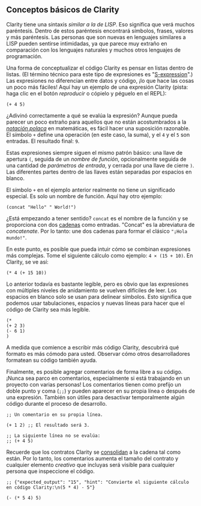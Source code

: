 ## Conceptos básicos de Clarity

Clarity tiene una sintaxis _similar a la de LISP_. Eso significa que verá muchos
paréntesis. Dentro de estos paréntesis encontrará símbolos, frases, valores y más paréntesis. Las personas que son nuevas en lenguajes similares a LISP pueden sentirse
intimidadas, ya que parece muy extraño en comparación con los lenguajes naturales y muchos otros lenguajes de programación.

Una forma de conceptualizar el código Clarity es pensar en listas dentro de listas. (El
término técnico para este tipo de expresiones es
"[S-expression](https://es.wikipedia.org/wiki/Expresi%C3%B3n_S)".) Las expresiones
no diferencian entre datos y código, ¡lo que hace las cosas un poco más fáciles! Aquí hay
un ejemplo de una expresión Clarity (pista: haga clic en el botón _reproducir_ o cópielo y péguelo en el REPL):

```Clarity
(+ 4 5)
```

¿Adivinó correctamente a qué se evalúa la expresión? Aunque pueda parecer un poco extraño para aquellos que no están acostumbrados a la
_[notación polaca](https://es.wikipedia.org/wiki/Notaci%C3%B3n_polaca)_ en matemáticas, es
fácil hacer una suposición razonable. El símbolo `+` define una operación (en
este caso, la suma), y el `4` y el `5` son entradas. El resultado final: `9`.

Estas expresiones siempre siguen el mismo patrón básico: una llave de apertura
`(`, seguida de un _nombre de función_, opcionalmente seguida de una cantidad de _parámetros de entrada_, y cerrada por una llave de cierre `)`. Las diferentes partes dentro de las llaves están separadas por espacios en blanco.

El símbolo `+` en el ejemplo anterior realmente no tiene un significado especial. Es solo un nombre de función. Aquí hay otro ejemplo:

```Clarity
(concat "Hello" " World!")
```

¿Está empezando a tener sentido? `concat` es el nombre de la función y se proporciona
con dos [cadenas](ch02-02-sequence-types.md#strings) como entradas. "Concat" es
la abreviatura de _concatenate_. Por lo tanto: une dos cadenas para formar el clásico
`"¡Hola mundo!"`.

En este punto, es posible que pueda intuir cómo se combinan expresiones más complejas. Tome el siguiente cálculo como ejemplo: `4 × (15 + 10)`. En Clarity,
se ve así:

```Clarity
(* 4 (+ 15 10))
```

Lo anterior todavía es bastante legible, pero es obvio que las expresiones con
múltiples niveles de anidamiento se vuelven difíciles de leer. Los espacios en blanco solo se usan para
delinear símbolos. Esto significa que podemos usar tabulaciones, espacios y nuevas líneas para hacer que el código de Clarity sea más legible.

```Clarity
(*
(+ 2 3)
(- 6 1)
)
```

A medida que comience a escribir más código Clarity, descubrirá qué formato es
más cómodo para usted. Observar cómo otros desarrolladores formatean su código también ayuda.

Finalmente, es posible agregar comentarios de forma libre a su código. ¡Nunca sea parco en comentarios, especialmente si está trabajando en un proyecto con varias
personas! Los comentarios tienen como prefijo un doble punto y coma (`;;`) y pueden aparecer en su propia línea o después de una expresión. También son útiles para desactivar temporalmente algún código durante el proceso de desarrollo.

```Clarity
;; Un comentario en su propia línea.

(+ 1 2) ;; El resultado será 3.

;; La siguiente línea no se evalúa:
;; (+ 4 5)
```

Recuerde que los contratos Clarity se [consolidan](https://es.wikipedia.org/wiki/Commit) a la cadena tal como están. Por lo tanto, los comentarios
aumenta el tamaño del contrato y cualquier elemento _creativo_ que incluyas
será visible para cualquier persona que inspeccione el código.

```Clarity
;; {"expected_output": "15", "hint": "Convierte el siguiente cálculo en código Clarity:\n(5 * 4) - 5"}

(- (* 5 4) 5)
```
